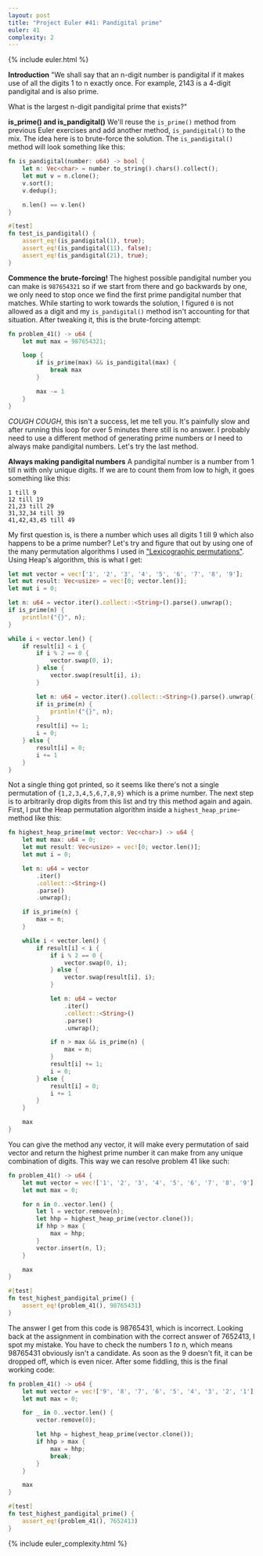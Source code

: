 ```yaml
---
layout: post
title: "Project Euler #41: Pandigital prime"
euler: 41
complexity: 2
---
```


{% include euler.html %}

**Introduction**
"We shall say that an n-digit number is pandigital if it makes use of all the digits 1 to n exactly once. For example, 2143 is a 4-digit pandigital and is also prime.

What is the largest n-digit pandigital prime that exists?"

**is_prime() and is_pandigital()**
We'll reuse the `is_prime()` method from previous Euler exercises and add another method, `is_pandigital()` to the mix. The idea here is to brute-force the solution. The `is_pandigital()` method will look something like this:

```rust
fn is_pandigital(number: u64) -> bool {
    let n: Vec<char> = number.to_string().chars().collect();
    let mut v = n.clone();
    v.sort();
    v.dedup();

    n.len() == v.len()
}

#[test]
fn test_is_pandigital() {
    assert_eq!(is_pandigital(1), true);
    assert_eq!(is_pandigital(11), false);
    assert_eq!(is_pandigital(21), true);
}
```

**Commence the brute-forcing!**
The highest possible pandigital number you can make is `987654321` so if we start from there and go backwards by one, we only need to stop once we find the first prime pandigital number that matches. While starting to work towards the solution, I figured `0` is not allowed as a digit and my `is_pandigital()` method isn't accounting for that situation. After tweaking it, this is the brute-forcing attempt:

```rust
fn problem_41() -> u64 {
    let mut max = 987654321;

    loop {
        if is_prime(max) && is_pandigital(max) {
            break max
        }

        max -= 1
    }
}
```

*COUGH COUGH*, this isn't a success, let me tell you. It's painfully slow and after running this loop for over 5 minutes there still is no answer. I probably need to use a different method of generating prime numbers or I need to always make pandigital numbers. Let's try the last method.

**Always making pandigital numbers**
A pandigital number is a number from 1 till n with only unique digits. If we are to count them from low to high, it goes something like this:

```
1 till 9
12 till 19
21,23 till 29
31,32,34 till 39
41,42,43,45 till 49
```

My first question is, is there a number which uses all digits 1 till 9 which also happens to be a prime number? Let's try and figure that out by using one of the many permutation algorithms I used in ["Lexicographic permutations"](/2021/10/30/project-euler-24-lexicographic-permutations.html). Using Heap's algorithm, this is what I get:

```rust
let mut vector = vec!['1', '2', '3', '4', '5', '6', '7', '8', '9'];
let mut result: Vec<usize> = vec![0; vector.len()];
let mut i = 0;

let n: u64 = vector.iter().collect::<String>().parse().unwrap();
if is_prime(n) {
    println!("{}", n);
}

while i < vector.len() {
    if result[i] < i {
        if i % 2 == 0 {
            vector.swap(0, i);
        } else {
            vector.swap(result[i], i);
        }

        let n: u64 = vector.iter().collect::<String>().parse().unwrap();
        if is_prime(n) {
            println!("{}", n);
        }
        result[i] += 1;
        i = 0;
    } else {
        result[i] = 0;
        i += 1
    }
}
```

Not a single thing got printed, so it seems like there's not a single permutation of `{1,2,3,4,5,6,7,8,9}` which is a prime number. The next step is to arbitrarily drop digits from this list and try this method again and again. First, I put the Heap permutation algorithm inside a `highest_heap_prime`-method like this:

```rust
fn highest_heap_prime(mut vector: Vec<char>) -> u64 {
    let mut max: u64 = 0;
    let mut result: Vec<usize> = vec![0; vector.len()];
    let mut i = 0;

    let n: u64 = vector
        .iter()
        .collect::<String>()
        .parse()
        .unwrap();

    if is_prime(n) {
        max = n;
    }

    while i < vector.len() {
        if result[i] < i {
            if i % 2 == 0 {
                vector.swap(0, i);
            } else {
                vector.swap(result[i], i);
            }

            let n: u64 = vector
                .iter()
                .collect::<String>()
                .parse()
                .unwrap();

            if n > max && is_prime(n) {
                max = n;
            }
            result[i] += 1;
            i = 0;
        } else {
            result[i] = 0;
            i += 1
        }
    }

    max
}
```

You can give the method any vector, it will make every permutation of said vector and return the highest prime number it can make from any unique combination of digits. This way we can resolve problem 41 like such:

```rust
fn problem_41() -> u64 {
    let mut vector = vec!['1', '2', '3', '4', '5', '6', '7', '8', '9'];
    let mut max = 0;

    for n in 0..vector.len() {
        let l = vector.remove(n);
        let hhp = highest_heap_prime(vector.clone());
        if hhp > max {
            max = hhp;
        }
        vector.insert(n, l);
    }

    max
}

#[test]
fn test_highest_pandigital_prime() {
    assert_eq!(problem_41(), 98765431)
}
```

The answer I get from this code is 98765431, which is incorrect. Looking back at the assignment in combination with the correct answer of 7652413, I spot my mistake. You have to check the numbers 1 *to* n, which means 98765431 obviously isn't a candidate. As soon as the 9 doesn't fit, it can be dropped off, which is even nicer. After some fiddling, this is the final working code:

```rust
fn problem_41() -> u64 {
    let mut vector = vec!['9', '8', '7', '6', '5', '4', '3', '2', '1'];
    let mut max = 0;

    for _ in 0..vector.len() {
        vector.remove(0);

        let hhp = highest_heap_prime(vector.clone());
        if hhp > max {
            max = hhp;
            break;
        }
    }

    max
}

#[test]
fn test_highest_pandigital_prime() {
    assert_eq!(problem_41(), 7652413)
}
```

{% include euler_complexity.html %}

